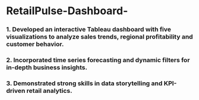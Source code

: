 # RetailPulse-Dashboard-
### 1. Developed an interactive Tableau dashboard with five visualizations to analyze sales trends, regional profitability and customer behavior.
### 2. Incorporated time series forecasting and dynamic filters for in-depth business insights.
### 3. Demonstrated strong skills in data storytelling and KPI-driven retail analytics.
